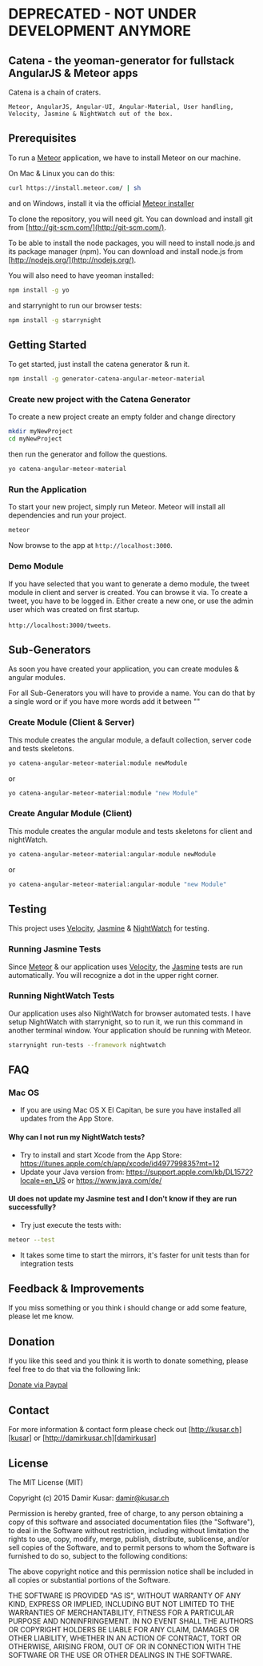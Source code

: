 # DEPRECATED - NOT UNDER DEVELOPMENT ANYMORE

## Catena - the yeoman-generator for fullstack AngularJS & Meteor apps

Catena is a chain of craters.

`Meteor, AngularJS, Angular-UI, Angular-Material, User handling, Velocity, Jasmine & NightWatch out of the box.`

## Prerequisites 

To run a [Meteor][meteor] application, we have to install Meteor on our machine.

On Mac & Linux you can do this:
```bash
curl https://install.meteor.com/ | sh
```

and on Windows, install it via the official [Meteor installer][meteorinstaller]


To clone the repository, you will need git. You can download and install git from [http://git-scm.com/](http://git-scm.com/).

To be able to install the node packages, you will need to install node.js and its package manager (npm).
You can download and install node.js from [http://nodejs.org/](http://nodejs.org/).

You will also need to have yeoman installed:

```bash
npm install -g yo
```

and starrynight to run our browser tests:

```bash
npm install -g starrynight
```

## Getting Started

To get started, just install the catena generator & run it.

```bash
npm install -g generator-catena-angular-meteor-material
```

### Create new project with the Catena Generator

To create a new project create an empty folder and change directory

```bash
mkdir myNewProject
cd myNewProject
```

then run the generator and follow the questions.

```bash
yo catena-angular-meteor-material
```

### Run the Application

To start your new project, simply run Meteor. Meteor will install all dependencies and run your project.

```bash
meteor
```

Now browse to the app at `http://localhost:3000`.

### Demo Module

If you have selected that you want to generate a demo module, the tweet module in client and server is created. You can browse it via. To create a tweet, you have to be logged in. Either create a new one, or use the admin user which was created on first startup.

`http://localhost:3000/tweets`.

## Sub-Generators

As soon you have created your application, you can create modules & angular modules.

For all Sub-Generators you will have to provide a name.
You can do that by a single word or if you have more words add it between ""

### Create Module (Client & Server)

This module creates the angular module, a default collection, server code and tests skeletons.

```bash
yo catena-angular-meteor-material:module newModule
```

or

```bash
yo catena-angular-meteor-material:module "new Module"
```

### Create Angular Module (Client)

This module creates the angular module and tests skeletons for client and nightWatch.

```bash
yo catena-angular-meteor-material:angular-module newModule
```

or

```bash
yo catena-angular-meteor-material:angular-module "new Module"
```

## Testing

This project uses [Velocity][velocity], [Jasmine][jasmine] & [NightWatch][nightWatch] for testing.

### Running Jasmine Tests

Since [Meteor][meteor] & our application uses [Velocity][velocity], the [Jasmine][jasmine] tests are run automatically. You will recognize a dot in the upper right corner.

### Running NightWatch Tests

Our application uses also NightWatch for browser automated tests. I have setup NightWatch with starrynight, so to run it, we run this command in another terminal window. Your application should be running with Meteor.

```bash
starrynight run-tests --framework nightwatch
```

## FAQ

### Mac OS
- If you are using Mac OS X El Capitan, be sure you have installed all updates from the App Store.

#### Why can I not run my NightWatch tests?
- Try to install and start Xcode from the App Store: https://itunes.apple.com/ch/app/xcode/id497799835?mt=12
- Update your Java version from: https://support.apple.com/kb/DL1572?locale=en_US or https://www.java.com/de/

#### UI does not update my Jasmine test and I don't know if they are run successfully?
- Try just execute the tests with:
```bash
meteor --test
```
- It takes some time to start the mirrors, it's faster for unit tests than for integration tests

## Feedback & Improvements

If you miss something or you think i should change or add some feature, please let me know.

## Donation

If you like this seed and you think it is worth to donate something, please feel free to do that via the following link:

[Donate via Paypal][donate]

## Contact

For more information & contact form please check out [http://kusar.ch][kusar] or [http://damirkusar.ch][damirkusar]

## License
The MIT License (MIT)

Copyright (c) 2015 Damir Kusar: damir@kusar.ch

Permission is hereby granted, free of charge, to any person obtaining a copy
of this software and associated documentation files (the "Software"), to deal
in the Software without restriction, including without limitation the rights
to use, copy, modify, merge, publish, distribute, sublicense, and/or sell
copies of the Software, and to permit persons to whom the Software is
furnished to do so, subject to the following conditions:

The above copyright notice and this permission notice shall be included in
all copies or substantial portions of the Software.

THE SOFTWARE IS PROVIDED "AS IS", WITHOUT WARRANTY OF ANY KIND, EXPRESS OR
IMPLIED, INCLUDING BUT NOT LIMITED TO THE WARRANTIES OF MERCHANTABILITY,
FITNESS FOR A PARTICULAR PURPOSE AND NONINFRINGEMENT. IN NO EVENT SHALL THE
AUTHORS OR COPYRIGHT HOLDERS BE LIABLE FOR ANY CLAIM, DAMAGES OR OTHER
LIABILITY, WHETHER IN AN ACTION OF CONTRACT, TORT OR OTHERWISE, ARISING FROM,
OUT OF OR IN CONNECTION WITH THE SOFTWARE OR THE USE OR OTHER DEALINGS IN
THE SOFTWARE.





[git]: http://git-scm.com/
[bower]: http://bower.io
[npm]: https://www.npmjs.org/
[node]: http://nodejs.org
[protractor]: https://github.com/angular/protractor
[jasmine]: http://jasmine.github.io
[velocity]: https://velocity.readme.io
[nightWatch]: http://nightwatchjs.org
[meteor]: https://www.meteor.com
[meteorinstaller]: https://install.meteor.com/windows
[donate]: https://www.paypal.com/cgi-bin/webscr?cmd=_donations&business=damir%40kusar%2ech&lc=US&item_name=Damir%20Kusar&currency_code=USD&bn=PP-DonationsBF%3abtn_donate_LG%2egif%3aNonHosted
[kusar]: http://kusar.ch/
[damirkusar]: http://damirkusar.ch/
